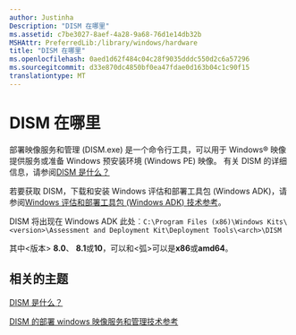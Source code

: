 ```yaml
---
author: Justinha
Description: "DISM 在哪里"
ms.assetid: c7be3027-8aef-4a28-9a68-76d1e14db32b
MSHAttr: PreferredLib:/library/windows/hardware
title: "DISM 在哪里"
ms.openlocfilehash: 0aed1d62f484c04c28f9035dddc550d2c6a57296
ms.sourcegitcommit: d33e870dc4850bf0ea47fdae0d163b04c1c90f15
translationtype: MT
---
```

# <a name="where-is-dism"></a>DISM 在哪里


部署映像服务和管理 (DISM.exe) 是一个命令行工具，可以用于 Windows® 映像提供服务或准备 Windows 预安装环境 (Windows PE) 映像。 有关 DISM 的详细信息，请参阅[DISM 是什么？](what-is-dism.md)

若要获取 DISM，下载和安装 Windows 评估和部署工具包 (Windows ADK)，请参阅[Windows 评估和部署工具包 (Windows ADK) 技术参考](http://go.microsoft.com/fwlink/p/?LinkId=526740)。

DISM 将出现在 Windows ADK 此处︰`C:\Program Files (x86)\Windows Kits\<version>\Assessment and Deployment Kit\Deployment Tools\<arch>\DISM`

其中&lt;版本&gt; **8.0**、 **8.1**或**10**，可以和&lt;弧&gt;可以是**x86**或**amd64**。

## <a name="span-idrelatedtopicsspanrelated-topics"></a><span id="related_topics"></span>相关的主题


[DISM 是什么？](what-is-dism.md)

[DISM 的部署 windows 映像服务和管理技术参考](dism---deployment-image-servicing-and-management-technical-reference-for-windows.md)

 

 






